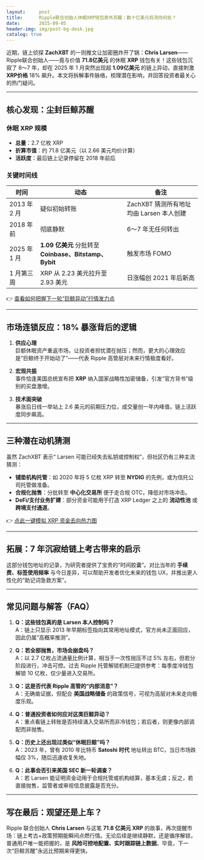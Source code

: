 ```yaml
---
layout:     post
title:      Ripple联合创始人休眠XRP钱包意外苏醒：数十亿美元将流向何处？
date:       2025-09-05
header-img: img/post-bg-desk.jpg
catalog: true
---
```


近期，链上侦探 **ZachXBT** 的一则推文让加密圈炸开了锅：**Chris Larsen**——Ripple联合创始人——竟与价值 **71.8亿美元** 的休眠 **XRP** 钱包有关！这些钱包沉寂了 6～7 年，却在 2025 年 1 月突然出现超 **1.09亿美元** 的链上异动，直接刺激 **XRP价格** 18% 飙升。本文将拆解事件脉络，梳理潜在影响，并回答投资者最关心的热门疑问。  

---

## 核心发现：尘封巨鲸苏醒

### 休眠 XRP 规模

- **总量**：2.7 亿枚 XRP  
- **折算市值**：约 71.8 亿美元（以 2.66 美元均价计算）  
- **活跃度**：最后链上记录停留在 2018 年前后

### 关键时间线

| 时间 | 动态 | 备注 |
|---|---|---|
| 2013 年 2 月 | 疑似初始转账 | ZachXBT 猜测所有地址均由 Larsen 本人创建 |
| 2018 年前 | 彻底静默 | 6～7 年无任何转出 |
| 2025 年 1 月 | **1.09 亿美元** 分批转至 **Coinbase、Bitstamp、Bybit** | 触发市场 FOMO |
| 1 月第三周 | XRP 从 2.23 美元拉升至 2.93 美元 | 日涨幅创 2021 年后新高

👉 [查看如何把握下一轮“巨鲸异动”行情发力点](https://okxdog.com/)

---

## 市场连锁反应：18% 暴涨背后的逻辑

1. **供应心理**  
   巨额休眠资产重返市场，让投资者担忧潜在抛压；然而，更大的心理效应是“巨鲸终于开始动了”——代表 Ripple 高管层对未来行情极度看好。

2. **宏观共振**  
   事件恰逢美国总统宣布把 **XRP** 纳入国家战略性加密储备，引发“官方背书”级别的买盘激增。

3. **技术面突破**  
   暴涨后日线一举站上 2.6 美元的前期压力位，成交量创一年内峰值，链上活跃度同步飙高。

---

## 三种潜在动机猜测

虽然 ZachXBT 表示“ Larsen 可能已经失去私钥或控制权”，但社区仍有三种主流猜测：

- **铺垫机构托管**：如 2020 年将 5 亿枚 XRP 转至 **NYDIG** 的先例，或为信托公司托管做准备。  
- **合规化抛售**：分批转至 **中心化交易所** 便于走合规 OTC，降低对市场冲击。  
- **DeFi/支付业务扩建**：部分资金可能用于打造 XRP Ledger 之上的 **流动性池** 或 **跨境支付通道**。

👉 [点此一键模拟 XRP 资金去向热力图](https://okxdog.com/)

---

## 拓展：7 年沉寂给链上考古带来的启示

这部分钱包地址的记录，为研究者提供了宝贵的“时间胶囊”。对比当年的 **手续费、标签使用频率** 与今日差异，可以帮助开发者优化未来的钱包 UX，并推出更人性化的“助记词急救方案”。

---

## 常见问题与解答（FAQ）

1. **Q：这些钱包真的是 Larsen 本人控制吗？**  
   A：链上只显示 2013 年早期标签指向其常用地址模式，官方尚未正面回应，因此仍属“高概率推测”。

2. **Q：若全部抛售，市场会崩盘吗？**  
   A：以 2.7 亿枚占流通量比例计算，相当于一次性抛压不过 5% 左右，但若分阶段进行，冲击可控。过去 Ripple 托管解锁机制已提供参考：每季度冷钱包解锁 10 亿枚，仅少量进入交易所。

3. **Q：这是否代表 Ripple 高管的“内部消息”？**  
   A：无确凿证据，但配合 **美国战略储备** 的政策信号，可视为高层对未来走向极度乐观。

4. **Q：普通投资者如何应对这类巨鲸异动？**  
   A：重点看链上转账是否持续涌入交易所而非冷钱包；若后者，则更像内部调配而非抛售。

5. **Q：历史上还出现过类似“休眠巨鲸”吗？**  
   A：2023 年，曾有 2010 年比特币 **Satoshi 时代** 地址转出 BTC，当日市场跌幅仅 3%，随后迅速收复失地。

6. **Q：此事会否引来美国 SEC 新一轮调查？**  
   A：若 Larsen 能证明资金动用于合规托管或机构结算，基本无虞；反之，若直接抛售，监管者或审视信息披露是否充分。

---

## 写在最后：观望还是上车？

Ripple 联合创始人 **Chris Larsen** 与这笔 **71.8 亿美元 XRP** 的故事，再次提醒市场：链上考古+政策预期能瞬间点燃行情。无论后续是继续静默，还是循序解锁，普通用户唯一能把握的，是 **风险可控地配置、实时跟踪链上数据**。毕竟，下一次“巨鲸苏醒”永远比预期来得更快。